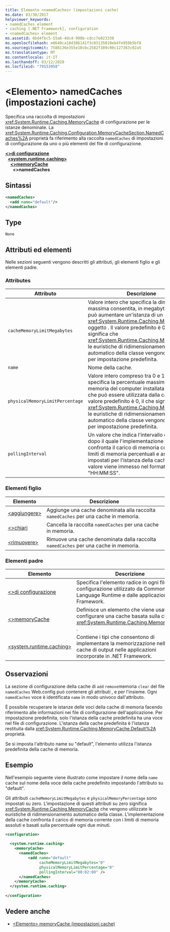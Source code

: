 ```yaml
---
title: Elemento <namedCaches> (impostazioni cache)
ms.date: 03/30/2017
helpviewer_keywords:
- namedCaches element
- caching [.NET Framework], configuration
- <namedCaches> element
ms.assetid: 6bd4fbc5-55a6-4dc4-998b-cdcc7e023330
ms.openlocfilehash: e0640ca18d386141f3c03135019eb4fe959b5bf8
ms.sourcegitcommit: 7588136e355e10cbc2582f389c90c127363c02a5
ms.translationtype: MT
ms.contentlocale: it-IT
ms.lasthandoff: 03/12/2020
ms.locfileid: "79153958"
---
```

# <a name="namedcaches-element-cache-settings"></a>\<Elemento> namedCaches (impostazioni cache)
Specifica una raccolta di impostazioni <xref:System.Runtime.Caching.MemoryCache> di configurazione per le istanze denominate. La <xref:System.Runtime.Caching.Configuration.MemoryCacheSection.NamedCaches%2A> proprietà fa riferimento alla raccolta `namedCaches` di impostazioni di configurazione da uno o più elementi del file di configurazione.  
  
[**\<>di configurazione**](../configuration-element.md)\
&nbsp;&nbsp;[**\<system.runtime.caching>**](system-runtime-caching-element-cache-settings.md)\
&nbsp;&nbsp;&nbsp;&nbsp;[**\<>memoryCache**](memorycache-element-cache-settings.md)\
&nbsp;&nbsp;&nbsp;&nbsp;&nbsp;&nbsp;**\<>namedCaches**  
  
## <a name="syntax"></a>Sintassi  
  
```xml  
<namedCaches>  
  <add name="default"/>
</namedCaches>  
```  
  
## <a name="type"></a>Type  
 `None`  
  
## <a name="attributes-and-elements"></a>Attributi ed elementi  
 Nelle sezioni seguenti vengono descritti gli attributi, gli elementi figlio e gli elementi padre.  
  
### <a name="attributes"></a>Attributes  
  
|Attributo|Descrizione|  
|---------------|-----------------|  
|`cacheMemoryLimitMegabytes`|Valore intero che specifica la dimensione massima consentita, in megabyte, fino a cui può aumentare un'istanza di un <xref:System.Runtime.Caching.MemoryCache> oggetto . Il valore predefinito è 0, il che significa che <xref:System.Runtime.Caching.MemoryCache> le euristiche di ridimensionamento automatico della classe vengono utilizzate per impostazione predefinita.|  
|`name`|Nome della cache.|  
|`physicalMemoryLimitPercentage`|Valore intero compreso tra 0 e 100 che specifica la percentuale massima di memoria del computer installata fisicamente che può essere utilizzata dalla cache. Il valore predefinito è 0, il che significa che <xref:System.Runtime.Caching.MemoryCache> le euristiche di ridimensionamento automatico della classe vengono utilizzate per impostazione predefinita.|  
|`pollingInterval`|Un valore che indica l'intervallo di tempo dopo il quale l'implementazione della cache confronta il carico di memoria corrente con i limiti di memoria percentuali e assoluti impostati per l'istanza della cache. Questo valore viene immesso nel formato "HH:MM:SS".|  
  
### <a name="child-elements"></a>Elementi figlio  
  
|Elemento|Descrizione|  
|-------------|-----------------|  
|[\<aggiungere>](add-element-for-namedcaches.md)|Aggiunge una cache denominata alla raccolta `namedCaches` per una cache in memoria.|  
|[\<>chiari](clear-element-for-namedcaches.md)|Cancella la raccolta `namedCaches` per una cache in memoria.|  
|[\<rimuovere>](remove-element-for-namedcaches.md)|Rimuove una cache denominata dalla raccolta `namedCaches` per una cache in memoria.|  
  
### <a name="parent-elements"></a>Elementi padre  
  
|Elemento|Descrizione|  
|-------------|-----------------|  
|[\<>di configurazione](../configuration-element.md)|Specifica l'elemento radice in ogni file di configurazione utilizzato da Common Language Runtime e dalle applicazioni .NET Framework.|  
|[\<>memoryCache](memorycache-element-cache-settings.md)|Definisce un elemento che viene usato per configurare una cache basata sulla classe <xref:System.Runtime.Caching.MemoryCache> .|  
|[\<system.runtime.caching>](system-runtime-caching-element-cache-settings.md)|Contiene i tipi che consentono di implementare la memorizzazione nella cache di output nelle applicazioni incorporate in .NET Framework.|  
  
## <a name="remarks"></a>Osservazioni  
 La sezione di configurazione della cache di `add` `remove`memoria `clear` del file `namedCaches` Web.config può contenere gli attributi , e per l'insieme. Ogni `namedCaches` voce è identificata `name` in modo univoco dall'attributo.  
  
 È possibile recuperare le istanze delle voci della cache di memoria facendo riferimento alle informazioni nei file di configurazione dell'applicazione. Per impostazione predefinita, solo l'istanza della cache predefinita ha una voce nel file di configurazione. L'istanza della cache predefinita è l'istanza restituita dalla <xref:System.Runtime.Caching.MemoryCache.Default%2A> proprietà.  
  
 Se si imposta l'attributo name su "default", l'elemento utilizza l'istanza predefinita della cache di memoria.  
  
## <a name="example"></a>Esempio  
 Nell'esempio seguente viene illustrato come impostare il nome della `name` cache sul nome della voce della cache predefinito impostando l'attributo su "default".  
  
 Gli attributi `cacheMemoryLimitMegabytes` e `physicalMemoryPercentage` sono impostati su zero. L'impostazione di questi attributi su zero significa <xref:System.Runtime.Caching.MemoryCache> che vengono utilizzate le euristiche di ridimensionamento automatico della classe. L'implementazione della cache confronta il carico di memoria corrente con i limiti di memoria assoluti e basati sulla percentuale ogni due minuti.  
  
```xml  
<configuration>  
  
  <system.runtime.caching>  
    <memoryCache>  
      <namedCaches>  
          <add name="default"
               cacheMemoryLimitMegabytes="0"
               physicalMemoryLimitPercentage="0"  
               pollingInterval="00:02:00" />  
      </namedCaches>  
    </memoryCache>  
  </system.runtime.caching>  
  
</configuration>  
```  
  
## <a name="see-also"></a>Vedere anche

- [\<Elemento> memoryCache (impostazioni cache)](memorycache-element-cache-settings.md)
